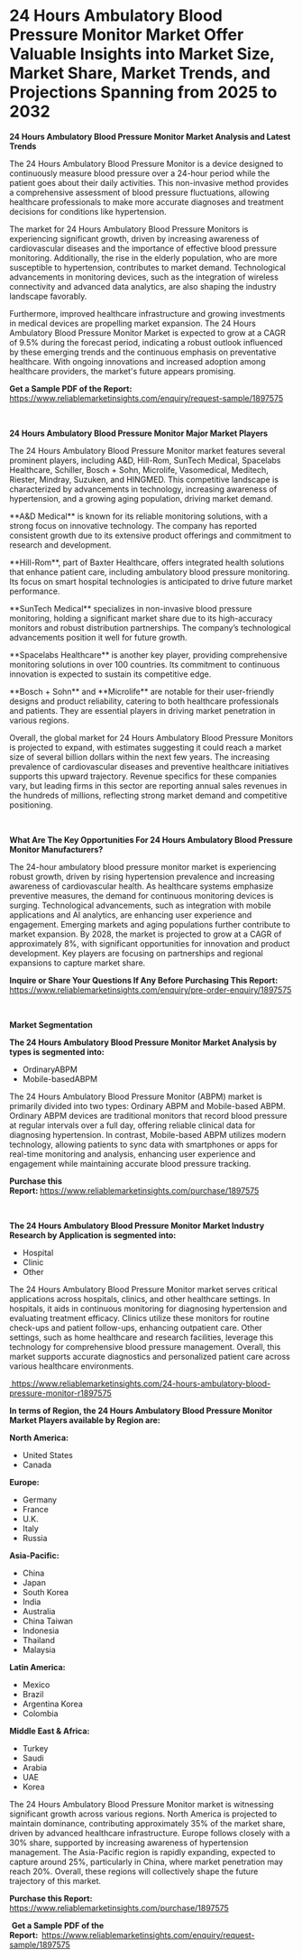 <p><h1>24 Hours Ambulatory Blood Pressure Monitor Market Offer Valuable Insights into Market Size, Market Share, Market Trends, and Projections Spanning from 2025 to 2032</h1></p><p><strong>24 Hours Ambulatory Blood Pressure Monitor Market Analysis and Latest Trends</strong></p>
<p><p>The 24 Hours Ambulatory Blood Pressure Monitor is a device designed to continuously measure blood pressure over a 24-hour period while the patient goes about their daily activities. This non-invasive method provides a comprehensive assessment of blood pressure fluctuations, allowing healthcare professionals to make more accurate diagnoses and treatment decisions for conditions like hypertension.</p><p>The market for 24 Hours Ambulatory Blood Pressure Monitors is experiencing significant growth, driven by increasing awareness of cardiovascular diseases and the importance of effective blood pressure monitoring. Additionally, the rise in the elderly population, who are more susceptible to hypertension, contributes to market demand. Technological advancements in monitoring devices, such as the integration of wireless connectivity and advanced data analytics, are also shaping the industry landscape favorably.</p><p>Furthermore, improved healthcare infrastructure and growing investments in medical devices are propelling market expansion. The 24 Hours Ambulatory Blood Pressure Monitor Market is expected to grow at a CAGR of 9.5% during the forecast period, indicating a robust outlook influenced by these emerging trends and the continuous emphasis on preventative healthcare. With ongoing innovations and increased adoption among healthcare providers, the market's future appears promising.</p></p>
<p><strong>Get a Sample PDF of the Report:&nbsp;</strong> <a href="https://www.reliablemarketinsights.com/enquiry/request-sample/1897575?utm_campaign=2441&utm_medium=2&utm_source=Github&utm_content=ia&utm_term=13042025&utm_id=24-hours-ambulatory-blood-pressure-monitor">https://www.reliablemarketinsights.com/enquiry/request-sample/1897575</a></p>
<p>&nbsp;</p>
<p><strong>24 Hours Ambulatory Blood Pressure Monitor Major Market Players</strong></p>
<p><p>The 24 Hours Ambulatory Blood Pressure Monitor market features several prominent players, including A&D, Hill-Rom, SunTech Medical, Spacelabs Healthcare, Schiller, Bosch + Sohn, Microlife, Vasomedical, Meditech, Riester, Mindray, Suzuken, and HINGMED. This competitive landscape is characterized by advancements in technology, increasing awareness of hypertension, and a growing aging population, driving market demand.</p><p>**A&D Medical** is known for its reliable monitoring solutions, with a strong focus on innovative technology. The company has reported consistent growth due to its extensive product offerings and commitment to research and development. </p><p>**Hill-Rom**, part of Baxter Healthcare, offers integrated health solutions that enhance patient care, including ambulatory blood pressure monitoring. Its focus on smart hospital technologies is anticipated to drive future market performance.</p><p>**SunTech Medical** specializes in non-invasive blood pressure monitoring, holding a significant market share due to its high-accuracy monitors and robust distribution partnerships. The company’s technological advancements position it well for future growth.</p><p>**Spacelabs Healthcare** is another key player, providing comprehensive monitoring solutions in over 100 countries. Its commitment to continuous innovation is expected to sustain its competitive edge.</p><p>**Bosch + Sohn** and **Microlife** are notable for their user-friendly designs and product reliability, catering to both healthcare professionals and patients. They are essential players in driving market penetration in various regions.</p><p>Overall, the global market for 24 Hours Ambulatory Blood Pressure Monitors is projected to expand, with estimates suggesting it could reach a market size of several billion dollars within the next few years. The increasing prevalence of cardiovascular diseases and preventive healthcare initiatives supports this upward trajectory. Revenue specifics for these companies vary, but leading firms in this sector are reporting annual sales revenues in the hundreds of millions, reflecting strong market demand and competitive positioning.</p></p>
<p>&nbsp;</p>
<p><strong>What Are The Key Opportunities For 24 Hours Ambulatory Blood Pressure Monitor Manufacturers?</strong></p>
<p><p>The 24-hour ambulatory blood pressure monitor market is experiencing robust growth, driven by rising hypertension prevalence and increasing awareness of cardiovascular health. As healthcare systems emphasize preventive measures, the demand for continuous monitoring devices is surging. Technological advancements, such as integration with mobile applications and AI analytics, are enhancing user experience and engagement. Emerging markets and aging populations further contribute to market expansion. By 2028, the market is projected to grow at a CAGR of approximately 8%, with significant opportunities for innovation and product development. Key players are focusing on partnerships and regional expansions to capture market share.</p></p>
<p><strong>Inquire or Share Your Questions If Any Before Purchasing This Report:</strong> <a href="https://www.reliablemarketinsights.com/enquiry/pre-order-enquiry/1897575?utm_campaign=2441&utm_medium=2&utm_source=Github&utm_content=ia&utm_term=13042025&utm_id=24-hours-ambulatory-blood-pressure-monitor">https://www.reliablemarketinsights.com/enquiry/pre-order-enquiry/1897575</a></p>
<p>&nbsp;</p>
<p><strong>Market Segmentation</strong></p>
<p><strong>The 24 Hours Ambulatory Blood Pressure Monitor Market Analysis by types is segmented into:</strong></p>
<p><ul><li>OrdinaryABPM</li><li>Mobile-basedABPM</li></ul></p>
<p><p>The 24 Hours Ambulatory Blood Pressure Monitor (ABPM) market is primarily divided into two types: Ordinary ABPM and Mobile-based ABPM. Ordinary ABPM devices are traditional monitors that record blood pressure at regular intervals over a full day, offering reliable clinical data for diagnosing hypertension. In contrast, Mobile-based ABPM utilizes modern technology, allowing patients to sync data with smartphones or apps for real-time monitoring and analysis, enhancing user experience and engagement while maintaining accurate blood pressure tracking.</p></p>
<p><strong>Purchase this Report:&nbsp;</strong><a href="https://www.reliablemarketinsights.com/purchase/1897575?utm_campaign=2441&utm_medium=2&utm_source=Github&utm_content=ia&utm_term=13042025&utm_id=24-hours-ambulatory-blood-pressure-monitor">https://www.reliablemarketinsights.com/purchase/1897575</a></p>
<p>&nbsp;</p>
<p><strong>The 24 Hours Ambulatory Blood Pressure Monitor Market Industry Research by Application is segmented into:</strong></p>
<p><ul><li>Hospital</li><li>Clinic</li><li>Other</li></ul></p>
<p><p>The 24 Hours Ambulatory Blood Pressure Monitor market serves critical applications across hospitals, clinics, and other healthcare settings. In hospitals, it aids in continuous monitoring for diagnosing hypertension and evaluating treatment efficacy. Clinics utilize these monitors for routine check-ups and patient follow-ups, enhancing outpatient care. Other settings, such as home healthcare and research facilities, leverage this technology for comprehensive blood pressure management. Overall, this market supports accurate diagnostics and personalized patient care across various healthcare environments.</p></p>
<p><a href="https://www.reliablemarketinsights.com/24-hours-ambulatory-blood-pressure-monitor-r1897575?utm_campaign=2441&utm_medium=2&utm_source=Github&utm_content=ia&utm_term=13042025&utm_id=24-hours-ambulatory-blood-pressure-monitor">&nbsp;https://www.reliablemarketinsights.com/24-hours-ambulatory-blood-pressure-monitor-r1897575</a></p>
<p><strong>In terms of Region, the 24 Hours Ambulatory Blood Pressure Monitor Market Players available by Region are:</strong></p>
<p>
    <p> <strong> North America: </strong>
        <ul>
            <li>United States</li>
            <li>Canada</li>
        </ul>
        </p> 
    <p> <strong> Europe: </strong>
        <ul>
            <li>Germany</li>
            <li>France</li>
            <li>U.K.</li>
            <li>Italy</li>
            <li>Russia</li>
        </ul>
        </p> 
    <p> <strong> Asia-Pacific: </strong>
        <ul>
            <li>China</li>
            <li>Japan</li>
            <li>South Korea</li>
            <li>India</li>
            <li>Australia</li>
            <li>China Taiwan</li>
            <li>Indonesia</li>
            <li>Thailand</li>
            <li>Malaysia</li>
        </ul>
        </p> 
    <p> <strong> Latin America: </strong>
        <ul>
            <li>Mexico</li>
            <li>Brazil</li>
            <li>Argentina Korea</li>
            <li>Colombia</li>
        </ul>
        </p> 
    <p> <strong> Middle East & Africa: </strong>
        <ul>
            <li>Turkey</li>
            <li>Saudi</li>
            <li>Arabia</li>
            <li>UAE</li>
            <li>Korea</li>
        </ul>
    </p>
    </p>
<p><p>The 24 Hours Ambulatory Blood Pressure Monitor market is witnessing significant growth across various regions. North America is projected to maintain dominance, contributing approximately 35% of the market share, driven by advanced healthcare infrastructure. Europe follows closely with a 30% share, supported by increasing awareness of hypertension management. The Asia-Pacific region is rapidly expanding, expected to capture around 25%, particularly in China, where market penetration may reach 20%. Overall, these regions will collectively shape the future trajectory of this market.</p></p>
<p><strong>Purchase this Report: </strong><a href="https://www.reliablemarketinsights.com/purchase/1897575?utm_campaign=2441&utm_medium=2&utm_source=Github&utm_content=ia&utm_term=13042025&utm_id=24-hours-ambulatory-blood-pressure-monitor">https://www.reliablemarketinsights.com/purchase/1897575</a></p>
<p>&nbsp;<strong>Get a Sample PDF of the Report:&nbsp;&nbsp;</strong><a href="https://www.reliablemarketinsights.com/enquiry/request-sample/1897575?utm_campaign=2441&utm_medium=2&utm_source=Github&utm_content=ia&utm_term=13042025&utm_id=24-hours-ambulatory-blood-pressure-monitor">https://www.reliablemarketinsights.com/enquiry/request-sample/1897575</a></p>
<p><strong></strong></p>
<p><p></p><p></p><p></p></p>